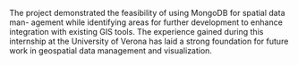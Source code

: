 The project demonstrated the feasibility of using MongoDB for spatial data man- agement while identifying areas for further development to enhance integration with
existing GIS tools. The experience gained during this internship at the University of Verona has laid a strong foundation for future work in geospatial data management and visualization.
